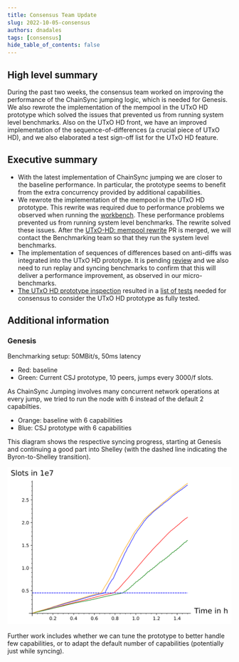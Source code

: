 ```yaml
---
title: Consensus Team Update
slug: 2022-10-05-consensus
authors: dnadales
tags: [consensus]
hide_table_of_contents: false
---
```


## High level summary

During the past two weeks, the consensus team worked on improving the
performance of the ChainSync jumping logic, which is needed for Genesis. We also
rewrote the implementation of the mempool in the UTxO HD prototype which solved
the issues that prevented us from running system level benchmarks. Also on the
UTxO HD front, we have an improved implementation of the sequence-of-differences
(a crucial piece of UTxO HD), and we also elaborated a test sign-off list for
the UTxO HD feature.

## Executive summary

- With the latest implementation of ChainSync jumping we are closer to the
  baseline performance. In particular, the prototype seems to benefit from the
  extra concurrency provided by additional capabilities.
- We rewrote the implementation of the mempool in the UTxO HD prototype. This
  rewrite was required due to performance problems we observed when running the
  [workbench](https://github.com/input-output-hk/cardano-node/blob/master/Makefile#L51).
  These performance problems prevented us from running system level benchmarks.
  The rewrite solved these issues. After the [UTxO-HD: mempool
  rewrite](https://github.com/input-output-hk/ouroboros-network/pull/4049) PR is
  merged, we will contact the Benchmarking team so that they run the system
  level benchmarks.
- The implementation of sequences of differences based on anti-diffs was
  integrated into the UTxO HD prototype. It is pending
  [review](https://github.com/input-output-hk/ouroboros-network/pull/4036) and
  we also need to run replay and syncing benchmarks to confirm that this will
  deliver a performance improvement, as observed in our micro-benchmarks.
- [The UTxO HD prototype
  inspection](https://github.com/input-output-hk/ouroboros-network/issues/3944)
  resulted in a [list of
  tests](https://github.com/input-output-hk/ouroboros-network/issues/4045)
  needed for consensus to consider the UTxO HD prototype as fully tested.

## Additional information

### Genesis

Benchmarking setup: 50MBit/s, 50ms latency

 - Red: baseline
 - Green: Current CSJ prototype, 10 peers, jumps every 3000/f slots.

As ChainSync Jumping involves many concurrent network operations at every jump,
we tried to run the node with 6 instead of the default 2 capabilties.

 - Orange: baseline with 6 capabilities
 - Blue: CSJ prototype with 6 capabilities

This diagram shows the respective syncing progress, starting at Genesis and
continuing a good part into Shelley (with the dashed line indicating the
Byron-to-Shelley transition).

![](/images/happy-path-csj-prototype-bench-1.svg)

Further work includes whether we can tune the prototype to better handle few
capabilities, or to adapt the default number of capabilities (potentially just
while syncing).
